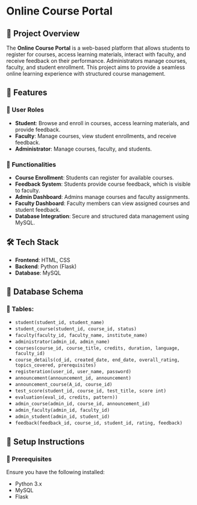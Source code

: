# Online Course Portal

## 📌 Project Overview
The **Online Course Portal** is a web-based platform that allows students to register for courses, access learning materials, interact with faculty, and receive feedback on their performance. Administrators manage courses, faculty, and student enrollment. This project aims to provide a seamless online learning experience with structured course management.

## 🚀 Features
### 🔹 User Roles
- **Student**: Browse and enroll in courses, access learning materials, and provide feedback.
- **Faculty**: Manage courses, view student enrollments, and receive feedback.
- **Administrator**: Manage courses, faculty, and students.

### 🔹 Functionalities
- **Course Enrollment**: Students can register for available courses.
- **Feedback System**: Students provide course feedback, which is visible to faculty.
- **Admin Dashboard**: Admins manage courses and faculty assignments.
- **Faculty Dashboard**: Faculty members can view assigned courses and student feedback.
- **Database Integration**: Secure and structured data management using MySQL.

## 🛠️ Tech Stack
- **Frontend**: HTML, CSS
- **Backend**: Python (Flask)
- **Database**: MySQL

## 📂 Database Schema
### 🔸 Tables:
- `student(student_id, student_name)`
- `student_course(student_id, course_id, status)`
- `faculty(faculty_id, faculty_name, institute_name)`
- `administrator(admin_id, admin_name)`
- `courses(course_id, course_title, credits, duration, language, faculty_id)`
- `course_details(cd_id, created_date, end_date, overall_rating, topics_covered, prerequisites)`
- `registeration(user_id, user_name, password)`
- `announcement(announcement_id, announcement)`
- `announcement_course(A_id, course_id)`
- `test_score(student_id, course_id, test_title, score int)`
- `evaluation(eval_id, credits, pattern))`
- `admin_course(admin_id, course_id, announcement_id)`
- `admin_faculty(admin_id, faculty_id)`
- `admin_student(admin_id, student_id)`
- `feedback(feedback_id, course_id, student_id, rating, feedback)`

## 🔗 Setup Instructions
### 📌 Prerequisites
Ensure you have the following installed:
- Python 3.x
- MySQL
- Flask





